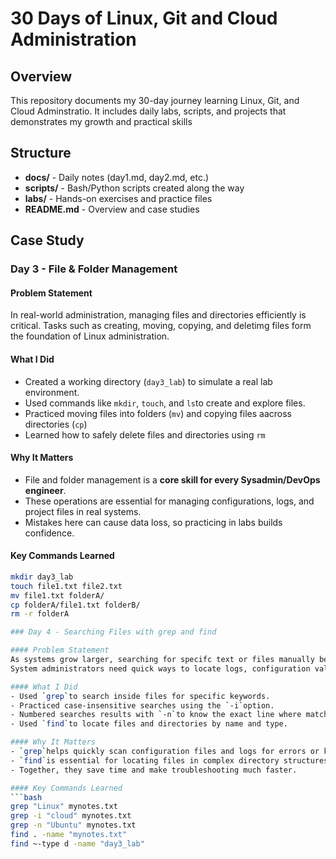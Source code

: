 # 30 Days of Linux, Git and Cloud Administration

## Overview
This repository documents my 30-day journey learning Linux, Git, and Cloud Adminstratio.
It includes daily labs, scripts, and projects that demonstrates my growth and practical skills

## Structure
- **docs/** - Daily notes (day1.md, day2.md, etc.)
- **scripts/** - Bash/Python scripts created along the way
- **labs/** - Hands-on exercises and practice files
- **README.md** - Overview and case studies 

## Case Study 

### Day 3 - File & Folder Management

#### Problem Statement 
In real-world administration, managing files and directories efficiently is critical. Tasks such as creating, moving, copying, and deletimg files form the foundation of Linux administration.

#### What I Did
- Created a working directory (`day3_lab`) to simulate a real lab environment.
- Used commands like `mkdir`, `touch`, and `ls`to create and explore files.
- Practiced moving files into folders (`mv`) and copying files aacross directories (`cp`)
- Learned how to safely delete files and directories using `rm`

#### Why It Matters
- File and folder management is a **core skill for every Sysadmin/DevOps engineer**.
- These operations are essential for managing configurations, logs, and project files in real systems.
- Mistakes here can cause data loss, so practicing in labs builds confidence.

#### Key Commands Learned
```bash
mkdir day3_lab
touch file1.txt file2.txt
mv file1.txt folderA/
cp folderA/file1.txt folderB/
rm -r folderA

### Day 4 - Searching Files with grep and find

#### Problem Statement 
As systems grow larger, searching for specifc text or files manually becomes inefficient.
System administrators need quick ways to locate logs, configuration values, or specific files in huge directories.

#### What I Did 
- Used `grep`to search inside files for specific keywords.
- Practiced case-insensitive searches using the `-i`option.
- Numbered searches results with `-n`to know the exact line where matches occured occured.
- Used `find`to locate files and directories by name and type.

#### Why It Matters
- `grep`helps quickly scan configuration files and logs for errors or keywords.
- `find`is essential for locating files in complex directory structures.
- Together, they save time and make troubleshooting much faster.

#### Key Commands Learned 
```bash
grep "Linux" mynotes.txt
grep -i "cloud" mynotes.txt
grep -n "Ubuntu" mynotes.txt
find . -name "mynotes.txt"
find ~-type d -name "day3_lab"
 
